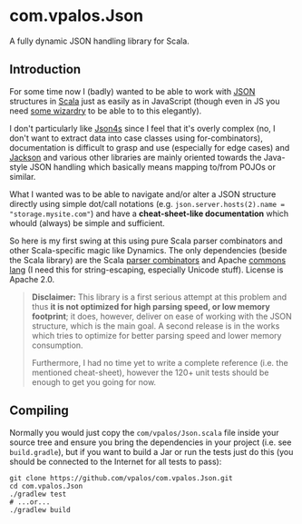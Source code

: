 # com.vpalos.Json

A fully dynamic JSON handling library for Scala.

## Introduction

For some time now I (badly) wanted to be able to work with [JSON][1] structures in [Scala][2] just as easily as in JavaScript (though even in JS you need [some wizardry][3] to be able to to this elegantly).

I don't particularly like [Json4s][4] since I feel that it's overly complex (no, I don't want to extract data into case classes using for-combinators), documentation is difficult to grasp and use (especially for edge cases) and [Jackson][5] and various other libraries are mainly oriented towards the Java-style JSON handling which basically means mapping to/from POJOs or similar.

What I wanted was to be able to navigate and/or alter a JSON structure directly using simple dot/call notations (e.g. `json.server.hosts(2).name = "storage.mysite.com"`) and have a **cheat-sheet-like documentation** which whould (always) be simple and sufficient.

So here is my first swing at this using pure Scala parser combinators and other Scala-specific magic like Dynamics. The only dependencies (beside the Scala library) are the Scala [parser combinators][6] and Apache [commons lang][7] (I need this for string-escaping, especially Unicode stuff). License is Apache 2.0.

> **Disclaimer:** This library is a first serious attempt at this problem and thus **it is not optimized for high parsing speed, or low memory footprint**; it does, however, deliver on ease of working with the JSON structure, which is the main goal. A second release is in the works which tries to optimize for better parsing speed and lower memory consumption.
>
> Furthermore, I had no time yet to write a complete reference (i.e. the mentioned cheat-sheet), however the 120+ unit tests should be enough to get you going for now.

## Compiling

Normally you would just copy the `com/vpalos/Json.scala` file inside your source tree and ensure you bring the dependencies in your project (i.e. see `build.gradle`), but if you want to build a Jar or run the tests just do this (you should be connected to the Internet for all tests to pass):

```
git clone https://github.com/vpalos/com.vpalos.Json.git
cd com.vpalos.Json
./gradlew test
# ...or...
./gradlew build
```

 [1]: http://json.org
 [2]: http://scala-lang.org
 [3]: http://vpalos.com/1439/universal-getter-for-plain-js-objects/
 [4]: http://json4s.org
 [5]: http://wiki.fasterxml.com/JacksonHome
 [6]: http://search.maven.org/#artifactdetails|org.scala-lang.modules|scala-parser-combinators_2.11|1.0.2|bundle
 [7]: http://search.maven.org/#artifactdetails|org.apache.commons|commons-lang3|3.3.2|jar
